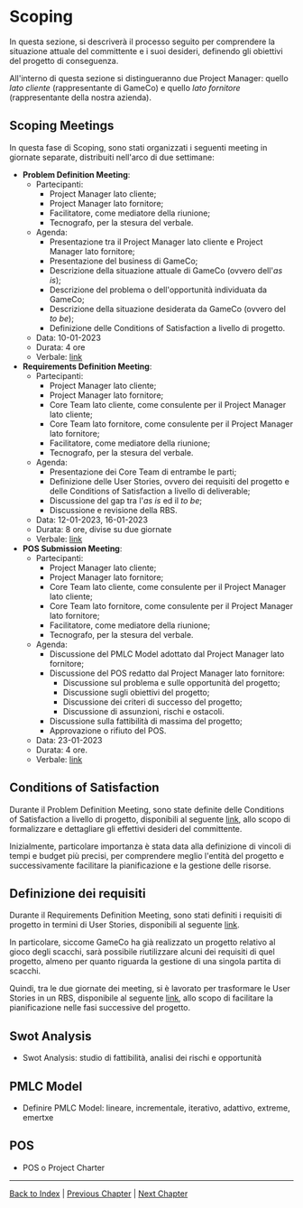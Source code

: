 # Scoping

In questa sezione, si descriverà il processo seguito per comprendere la situazione attuale del committente e i
suoi desideri, definendo gli obiettivi del progetto di conseguenza.

All'interno di questa sezione si distingueranno due Project Manager: quello _lato cliente_ (rappresentante di
GameCo) e quello _lato fornitore_ (rappresentante della nostra azienda).

## Scoping Meetings

In questa fase di Scoping, sono stati organizzati i seguenti meeting in giornate separate, distribuiti nell'arco
di due settimane:
- **Problem Definition Meeting**:
  - Partecipanti:
    - Project Manager lato cliente;
    - Project Manager lato fornitore;
    - Facilitatore, come mediatore della riunione;
    - Tecnografo, per la stesura del verbale.
  - Agenda:
    - Presentazione tra il Project Manager lato cliente e Project Manager lato fornitore;
    - Presentazione del business di GameCo;
    - Descrizione della situazione attuale di GameCo (ovvero dell'_as is_);
    - Descrizione del problema o dell'opportunità individuata da GameCo;
    - Descrizione della situazione desiderata da GameCo (ovvero del _to be_);
    - Definizione delle Conditions of Satisfaction a livello di progetto.
  - Data: 10-01-2023
  - Durata: 4 ore
  - Verbale: [link](../attachments/meeting-reports/scoping/problem-definition-meeting.md)
- **Requirements Definition Meeting**:
  - Partecipanti:
      - Project Manager lato cliente;
      - Project Manager lato fornitore;
      - Core Team lato cliente, come consulente per il Project Manager lato cliente;
      - Core Team lato fornitore, come consulente per il Project Manager lato fornitore;
      - Facilitatore, come mediatore della riunione;
      - Tecnografo, per la stesura del verbale.
  - Agenda:
    - Presentazione dei Core Team di entrambe le parti;
    - Definizione delle User Stories, ovvero dei requisiti del progetto e delle Conditions of Satisfaction a livello
      di deliverable;
    - Discussione del gap tra l'_as is_ ed il _to be_;
    - Discussione e revisione della RBS.
  - Data: 12-01-2023, 16-01-2023
  - Durata: 8 ore, divise su due giornate
  - Verbale: [link](../attachments/meeting-reports/scoping/requirements-definition-meeting.md)
- **POS Submission Meeting**:
  - Partecipanti:      
    - Project Manager lato cliente;
    - Project Manager lato fornitore;
    - Core Team lato cliente, come consulente per il Project Manager lato cliente;
    - Core Team lato fornitore, come consulente per il Project Manager lato fornitore;
    - Facilitatore, come mediatore della riunione;
    - Tecnografo, per la stesura del verbale.
  - Agenda:
    - Discussione del PMLC Model adottato dal Project Manager lato fornitore;
    - Discussione del POS redatto dal Project Manager lato fornitore:
      - Discussione sul problema e sulle opportunità del progetto;
      - Discussione sugli obiettivi del progetto;
      - Discussione dei criteri di successo del progetto;
      - Discussione di assunzioni, rischi e ostacoli.
    - Discussione sulla fattibilità di massima del progetto;
    - Approvazione o rifiuto del POS.
  - Data: 23-01-2023
  - Durata: 4 ore.
  - Verbale: [link](../attachments/meeting-reports/scoping/pos-submission-meeting.md)

## Conditions of Satisfaction

Durante il Problem Definition Meeting, sono state definite delle Conditions of Satisfaction a livello di progetto, 
disponibili al seguente [link](../attachments/CoS.md), allo scopo di formalizzare e dettagliare gli effettivi
desideri del committente.

Inizialmente, particolare importanza è stata data alla definizione di vincoli di tempi e budget più precisi, per
comprendere meglio l'entità del progetto e successivamente facilitare la pianificazione e la gestione delle 
risorse.

## Definizione dei requisiti

Durante il Requirements Definition Meeting, sono stati definiti i requisiti di progetto in termini di User Stories,
disponibili al seguente [link](../attachments/user-stories.md).

In particolare, siccome GameCo ha già realizzato un progetto relativo al gioco degli scacchi, sarà possibile
riutilizzare alcuni dei requisiti di quel progetto, almeno per quanto riguarda la gestione di una singola partita
di scacchi.

Quindi, tra le due giornate dei meeting, si è lavorato per trasformare le User Stories in un RBS, disponibile al
seguente [link](../attachments/RBS.md), allo scopo di facilitare la pianificazione nelle fasi successive del 
progetto.

## Swot Analysis
- Swot Analysis: studio di fattibilità, analisi dei rischi e opportunità

## PMLC Model
- Definire PMLC Model: lineare, incrementale, iterativo, adattivo, extreme, emertxe

## POS
- POS o Project Charter

---

[Back to Index](../index.md) |
[Previous Chapter](../0-request/index.md) |
[Next Chapter](../2-planning/index.md)